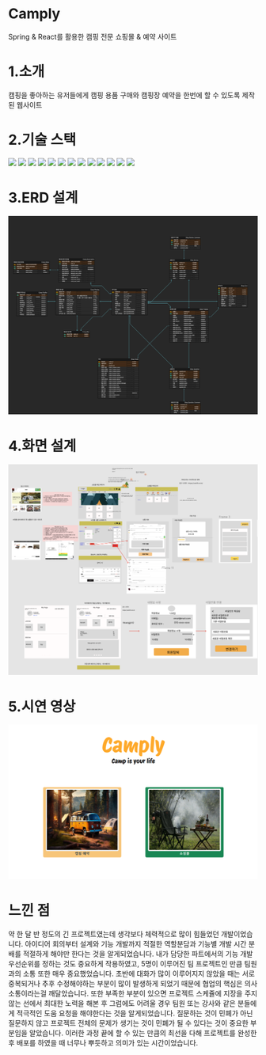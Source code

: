 # Camply
Spring & React를 활용한 캠핑 전문 쇼핑몰 & 예약 사이트

# 1.소개
캠핑을 좋아하는 유저들에게 캠핑 용품 구매와 캠핑장 예약을 한번에 할 수 있도록 제작된 웹사이트

# 2.기술 스택
<img src="https://img.shields.io/badge/java-007396?style=for-the-badge&logo=java&logoColor=white"> <img src="https://img.shields.io/badge/html5-E34F26?style=for-the-badge&logo=html5&logoColor=white">
<img src="https://img.shields.io/badge/css-1572B6?style=for-the-badge&logo=css3&logoColor=white">
<img src="https://img.shields.io/badge/javascript-F7DF1E?style=for-the-badge&logo=javascript&logoColor=black">
<img src="https://img.shields.io/badge/oracle-F80000?style=for-the-badge&logo=oracle&logoColor=white">
<img src="https://img.shields.io/badge/react-61DAFB?style=for-the-badge&logo=react&logoColor=black">
<img src="https://img.shields.io/badge/node.js-339933?style=for-the-badge&logo=Node.js&logoColor=white">
<img src="https://img.shields.io/badge/spring-6DB33F?style=for-the-badge&logo=spring&logoColor=white">
<img src="https://img.shields.io/badge/springboot-6DB33F?style=for-the-badge&logo=springboot&logoColor=white">
<img src="https://img.shields.io/badge/bootstrap-7952B3?style=for-the-badge&logo=bootstrap&logoColor=white">
<img src="https://img.shields.io/badge/amazonaws-232F3E?style=for-the-badge&logo=amazonaws&logoColor=white">
<img src="https://img.shields.io/badge/apache tomcat-F8DC75?style=for-the-badge&logo=apachetomcat&logoColor=white">
<img src="https://img.shields.io/badge/github-181717?style=for-the-badge&logo=github&logoColor=white">

# 3.ERD 설계
<img src="https://github.com/jibum1559/Camply/blob/master/%EC%9D%B4%EB%AF%B8%EC%A7%80/Camply.png?raw=true">

# 4.화면 설계
<img src="https://github.com/chanakoh/camply/blob/master/img/first.png?raw=true">

# 5.시연 영상
[![](https://github.com/chanakoh/camply/raw/master/img/main.PNG)](https://youtu.be/-Qu-YGxLSxw)

# 느낀 점
약 한 달 반 정도의 긴 프로젝트였는데 생각보다 체력적으로 많이 힘들었던 개발이었습니다.
아이디어 회의부터 설계와 기능 개발까지 적절한 역할분담과 기능별 개발 시간 분배를 적절하게 해야만 한다는 것을 알게되었습니다.
내가 담당한 파트에서의 기능 개발 우선순위를 정하는 것도 중요하게 작용하였고, 5명이 이루어진 팀 프로젝트인 만큼 팀원과의 소통 또한 매우 중요했었습니다.
초반에 대화가 많이 이루어지지 않았을 때는 서로 중복되거나 추후 수정해야하는 부분이 많이 발생하게 되었기 때문에 협업의 핵심은 의사소통이라는걸 깨달았습니다.
또한 부족한 부분이 있으면 프로젝트 스케쥴에 지장을 주지 않는 선에서 최대한 노력을 해본 후 그럼에도 어려울 경우 팀원 또는 강사와 같은 분들에게 적극적인 도움 요청을 해야한다는 것을 알게되었습니다.
질문하는 것이 민폐가 아닌 질문하지 않고 프로젝트 전체의 문제가 생기는 것이 민폐가 될 수 있다는 것이 중요한 부분임을 알았습니다.
이러한 과정 끝에 할 수 있는 만큼의 최선을 다해 프로젝트를 완성한 후 배포를 하였을 때 너무나 뿌듯하고 의미가 있는 시간이었습니다.
